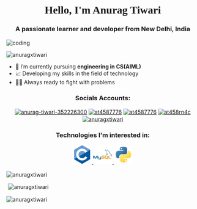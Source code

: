 <h1 style="font-family: cambria;" align="center">Hello, I'm Anurag Tiwari</h1>
<h3 align="center">A passionate learner and developer from New Delhi, India</h3>

<img align="center" alt="coding" width="400" src="https://media1.tenor.com/images/ba6d7d37fa1e4ca966ac7328bf43b96c/tenor.gif?itemid=18657810">

<p align="left"> <img src="https://komarev.com/ghpvc/?username=anuragxtiwari&label=Profile%20views&color=0e75b6&style=flat" alt="anuragxtiwari" /> </p>

- 🔭 I’m currently pursuing **engineering in CS(AIML)**
- 📈 Developing my skills in the field of technology
- ✌🏻 Always ready to fight with problems
<h3 align="center">Socials Accounts:</h3>
<p align="center">
<a href="https://linkedin.com/in/anurag-tiwari-352226300" target="blank"><img align="center" src="https://raw.githubusercontent.com/rahuldkjain/github-profile-readme-generator/master/src/images/icons/Social/linked-in-alt.svg" alt="anurag-tiwari-352226300" height="40" width="50" /></a>
<a href="https://www.hackerrank.com/at4587776" target="blank"><img align="center" src="https://raw.githubusercontent.com/rahuldkjain/github-profile-readme-generator/master/src/images/icons/Social/hackerrank.svg" alt="at4587776" height="40" width="50" /></a>
<a href="https://www.leetcode.com/at4587776" target="blank"><img align="center" src="https://raw.githubusercontent.com/rahuldkjain/github-profile-readme-generator/master/src/images/icons/Social/leet-code.svg" alt="at4587776" height="40" width="50" /></a>
<a href="https://auth.geeksforgeeks.org/user/at458rn4c" target="blank"><img align="center" src="https://raw.githubusercontent.com/rahuldkjain/github-profile-readme-generator/master/src/images/icons/Social/geeks-for-geeks.svg" alt="at458rn4c" height="40" width="50" /></a>
<a href="https://www.instagram.com/anuragxtiwari" target="blank"><img align="center" src="https://raw.githubusercontent.com/rahuldkjain/github-profile-readme-generator/master/src/images/icons/Social/instagram.svg" alt="anuragxtiwari" height="30" width="40" /></a>

</p>

<h3 align="center">Technologies I'm interested in:</h3>
<p align="center"> <a href="https://www.cprogramming.com/" target="_blank" rel="noreferrer"> <img src="https://raw.githubusercontent.com/devicons/devicon/master/icons/c/c-original.svg" alt="c" width="50" height="50"/> </a> <a href="https://www.mysql.com/" target="_blank" rel="noreferrer"> <img src="https://raw.githubusercontent.com/devicons/devicon/master/icons/mysql/mysql-original-wordmark.svg" alt="mysql" width="50" height="50"/> </a> <a href="https://www.python.org" target="_blank" rel="noreferrer"> <img src="https://raw.githubusercontent.com/devicons/devicon/master/icons/python/python-original.svg" alt="python" width="50" height="50"/> </a> </p>

<p><img align="center" src="https://github-readme-stats.vercel.app/api/top-langs?username=anuragxtiwari&show_icons=true&locale=en&layout=compact" alt="anuragxtiwari" /></p>
<p>&nbsp;<img align="center" src="https://github-readme-stats.vercel.app/api?username=anuragxtiwari&show_icons=true&locale=en" alt="anuragxtiwari" /></p>

<p><img  align="center"  src="https://github-readme-streak-stats.herokuapp.com/?user=anuragxtiwari&" alt="anuragxtiwari" /></p>
